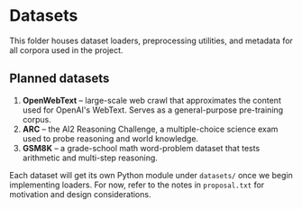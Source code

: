 # Datasets

This folder houses dataset loaders, preprocessing utilities, and metadata for
all corpora used in the project.

Planned datasets
----------------
1. **OpenWebText** – large-scale web crawl that approximates the content used
   for OpenAI's WebText. Serves as a general-purpose pre-training corpus.
2. **ARC** – the AI2 Reasoning Challenge, a multiple-choice science exam used
   to probe reasoning and world knowledge.
3. **GSM8K** – a grade-school math word-problem dataset that tests arithmetic
   and multi-step reasoning.

Each dataset will get its own Python module under `datasets/` once we begin
implementing loaders. For now, refer to the notes in `proposal.txt` for
motivation and design considerations.
